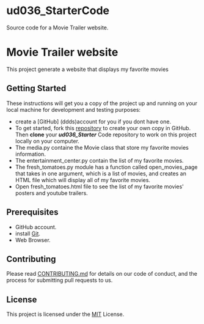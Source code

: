 # ud036_StarterCode
Source code for a Movie Trailer website.

# Movie Trailer website

This project generate a website that displays my favorite movies

## Getting Started

These instructions will get you a copy of the project up and running on your local machine for development and testing purposes:
- create a [GitHub] (ddds)account for you if you dont have one.
- To get started, fork this  [repository](https://github.com/MayAlalawi/ud036_StarterCode) to create your own copy in GitHub. Then **clone** your _**ud036_Starter**_ Code repository to work on this project locally on your computer.
- The media.py containe the Movie class that store my favorite movies information.
- The entertainment_center.py contain the list of my favorite movies.
- The fresh_tomatoes.py module has a function called open_movies_page that takes in one argument, which is a list of movies, and creates an HTML file which will display all of my favorite movies.
- Open  fresh_tomatoes.html file to see the list of my favorite movies' posters and youtube trailers.

## Prerequisites
- GitHub account.
- install [Git]( http://git-scm.com/download/win).
- Web Browser.


## Contributing

Please read [CONTRIBUTING.md](https://gist.github.com/PurpleBooth/b24679402957c63ec426) for details on our code of conduct, and the process for submitting pull requests to us.


## License

This project is licensed under the [MIT](https://github.com/MayAlalawi) License.

